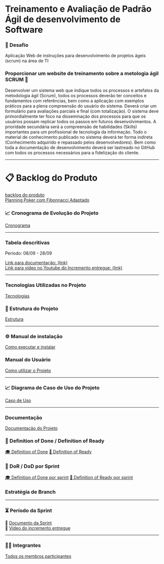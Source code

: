 <h1>Treinamento e Avaliação de Padrão Ágil de desenvolvimento de Software </h1>

<h3 align="left">🎯 Desafio</h3>
<p> Aplicação Web de instruções para desenvolvimento de projetos ágeis (scrum) na área de TI</p>

<h3 align="left">
Proporcionar um website de treinamento sobre a metologia ágil SCRUM 🤯
</h3>
<p>Desenvolver um sistema web que indique todos os processos e artefatos da metodologia ágil 
(Scrum), todos os processos deverão ter conceitos e fundamentos com referências, bem como a 
aplicação com exemplos práticos para a plena compreensão do usuário do sistema. Deverá criar um 
formulário para avaliações parciais e final (com totalização). O sistema deve primordialmente ter 
foco na disseminação dos processos para que os usuários possam replicar todos os passos em 
futuros desenvolvimentos. A prioridade secundária será a compreensão de habilidades (Skills) 
importantes para um profissional de tecnologia da informação. Todo o material de conhecimento 
publicado no sistema deverá ter forma indireta (Conhecimento adquirido e repassado pelos 
desenvolvedores). Bem como toda a documentação de desenvolvimento deverá ser lastreado no 
GitHub com todos os processos necessários para a fidelização do cliente. </p>

---
<h1>📋 Backlog do Produto</h1>
    <a href="./api-logs/product_backlog.md">backlog do produto</a>
    <br>
    <a href="./api-logs/fibonacci.md">Planning Poker com Fibonnacci Adaptado</a>

<h3 align="left">📈 Cronograma de Evolução do Projeto</h3>
    <a href="./api-logs/product-cronogram.md">Cronograma</a>

---

<h3> Tabela descritivas</h3>
    <p>Período: 08/09 - 28/09 </p>
    <a href="#">Link para documentação: (link)</a>
    <br>
    <a href="#">Link para video no Youtube do Incremento entregue: (link)</a>

---

<h3>Tecnologias Utilizadas no Projeto</h3>
<a href="./api-logs/technologies.md">Tecnologias</a>

<!-- Eu nao entendi oq vem aqui na estrutura do projeto -->
<h3 align="left">📂 Estrutura do Projeto</h3>
<a href="./api-logs/folder_structure.md">Estrutura</a>

---

<h3 align="left">⚙️ Manual de instalação</h3>
<a href="./api-logs/installation_manual.md">Como executar e instalar</a>

<h3 align="left"> Manual do Usuário</h3>
<a href="./api-logs/user_manual.md">Como utilizar o Projeto</a>

---
<h3 align="left">📈 Diagrama de Caso de Uso do Projeto</h3>

[Caso de Uso](./api-logs/UseCaseDiagram.asta)

---

<h3>Documentação</h3>
<a href="./api-logs/documentation.md">Documentação do Projeto</a>

<h3 align="left">📖 Definition of Done / Definition of Ready</h3>
<a href="./api-logs/doc_DOD.md">🎓 Definition of Done</a>
<a href="./api-logs/doc_DOR.md">🏃 Definition of Ready</a>

<h3 align="left">📖 DoR / DoD por Sprint</h3>
<a href="./api-logs/doc_DOD_sprint.md">🎓 Definition of Done por sprint</a>
<a href="./api-logs/doc_DOR_sprint.md">🏃 Definition of Ready por sprint</a>
<h3>Estratégia de Branch </h3>

---

<h3 align="left">⏳ Período da Sprint</h3>

<p align="left">
📄 <a href="LINK DO DOCUMENTO" target="_blank">Documento da Sprint</a><br>
🎥 <a href="LINK DO YOUTUBE" target="_blank">Vídeo do incremento entregue</a>
</p>

---

<h3 align="left">👩‍💻 Integrantes</h3>
<a href="./api-logs/members.md">Todos os membros participantes</a>
<!-- Deixe os integrantes a cima dessa linha -->
</table>
